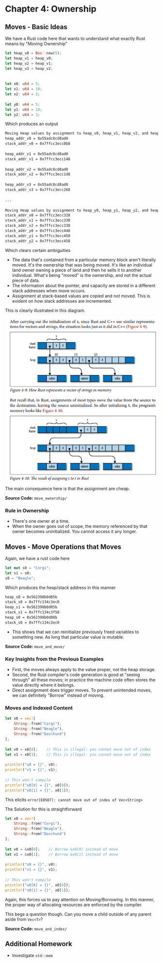 # Chapter 4: Ownership

## Moves - Basic Ideas

We have a Rust code here that wants to understand what exactly Rust means by "Moving Ownership"

```rust
let heap_v0 = Box::new(5);
let heap_v1 = heap_v0;
let heap_v2 = heap_v1;
let heap_v3 = heap_v2;


let x0: u64 = 5;
let x1: u64 = 10;
let x2: u64 = 3;

let y0: u64 = 5;
let y1: u64 = 10;
let y2: u64 = 3;
```

Which produces an output

```bash
Moving Heap values by assignment to heap_v0, heap_v1, heap_v2, and heap_v3
heap_addr_v0 = 0x55adc8cd8ad0
stack_addr_v0 = 0x7ffcc3ecc0b8

heap_addr_v1 = 0x55adc8cd8ad0
stack_addr_v1 = 0x7ffcc3ecc148

heap_addr_v2 = 0x55adc8cd8ad0
stack_addr_v2 = 0x7ffcc3ecc1d8

heap_addr_v3 = 0x55adc8cd8ad0
stack_addr_v3 = 0x7ffcc3ecc268

...

Moving Heap values by assignment to heap_y0, heap_y1, heap_y2, and heap_y3
stack_addr_x0 = 0x7ffcc3ecc328
stack_addr_x1 = 0x7ffcc3ecc330
stack_addr_x2 = 0x7ffcc3ecc338
stack_addr_y0 = 0x7ffcc3ecc448
stack_addr_y1 = 0x7ffcc3ecc450
stack_addr_y2 = 0x7ffcc3ecc458
```
Which clears certain ambiguities
- The data that's contained from a particular memory block aren't literally moved. It's the ownership that was being moved. It's like an individual land owner owning a piece of land and then he sells it to another individual. What's being "moved" is the ownership, and not the actual piece of data.
- The information about the pointer, and capacity are stored in a different stack addresses when move occurs.
- Assignment at stack-based values are copied and not moved. This is evident on how stack addresses are incremented.

This is clearly illustrated in this diagram.

![What happens to move](data/ownership.png)

The main consequence here is that the assignment are cheap.

**Source Code:** `move_ownership/`

### Rule in Ownership
- There's one owner at a time.
- When the owner goes out of scope, the memory referenced by that owner becomes uninitialized. You cannot access it any longer.

## Moves - Move Operations that Moves

Again, we have a rust code here
```rust
let mut s0 = "Corgi";
let s1 = s0;
s0 = "Beagle";
```

Which produces the heap/stack address in this manner
```bash
heap_s0 = 0x562398b0d05b
stack_s0 = 0x7ffc134c3ec0
heap_s1 = 0x562398b0d05b
stack_s1 = 0x7ffc134c3f58
heap_s0 = 0x562398b0d08b
stack_s0 = 0x7ffc134c3ec0
```
- This shows that we can reinitialize previously freed variables to something new. As long that particular value is mutable.

**Source Code:** `move_and_move/`

### Key Insights from the Previous Examples
- First, the moves always apply to the value proper, not the heap storage.
- Second, the Rust compiler's code generation is good at "seeing through" all these moves; in practice the machine code often stores the value directly where it belongs.
- Direct assignment does trigger moves. To prevent unintended moves, we can definitely "Borrow" instead of moving.

### Moves and Indexed Content

```rust
let x0 = vec![
    String::from("Corgi"), 
    String::from("Beagle"), 
    String::from("Daschund")
];

let v0 = x0[0];    // This is illegal: you cannot move out of index
let v1 = x0[1];    // This is illegal: you cannot move out of index

println!("v0 = {}", v0);
println!("v1 = {}", v1);

// This won't compile
println!("x0[0] = {}", x0[0]);
println!("x0[1] = {}", x0[1]);

```
This elicits `error[E0507]: cannot move out of index of Vec<String>`

The Solution for this is straightforward

```rust
let x0 = vec![
    String::from("Corgi"), 
    String::from("Beagle"), 
    String::from("Daschund")
];

let v0 = &x0[0];    // Borrow &x0[0] instead of move
let v1 = &x0[1];    // Borrow &x0[1] instead of move

println!("v0 = {}", v0);
println!("v1 = {}", v1);

// This won't compile
println!("x0[0] = {}", x0[0]);
println!("x0[1] = {}", x0[1]);
```

Again, this forces us to pay attention on Moving/Borrowing. In this manner, the proper way of allocating resources are enforced by the compiler. 

This begs a question though. Can you move a child outside of any parent aside from `Vec<T>`?

**Source Code:** `move_and_index/`


## Additional Homework
- Investigate `std::mem`